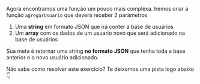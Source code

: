 Agora encontramos uma função um pouco mais complexa. Iremos criar a função `agregarUsuario` que deverá receber 2 parámetros

1. Uma **string** em formato JSON que irá conter a base de usuários
2. Um **array** com os dados de um usuario novo que será adicionado na base de usuários

Sua meta é retornar uma string **no formato JSON** que tenha toda a base anterior e o novo usuário adicionado.

Não sabe como resolver este exercício? Te deixamos uma pista logo abaixo :point_down:
